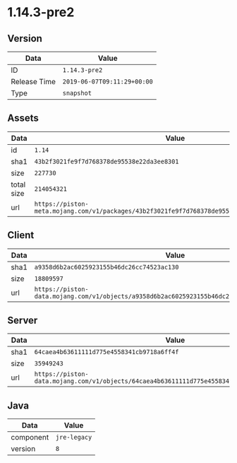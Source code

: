 # 1.14.3-pre2

## Version

|**Data**        | **Value**                 |
|----------------|-------------------------|
| ID   | ```1.14.3-pre2```   |
| Release Time   | ```2019-06-07T09:11:29+00:00```   |
| Type   | ```snapshot```   |

## Assets

|**Data**        | **Value**                 |
|----------------|-------------------------|
| id   | ```1.14```   |
| sha1   | ```43b2f3021fe9f7d768378de95538e22da3ee8301```   |
| size   | ```227730```   |
| total size  | ```214054321```  |
| url       | ```https://piston-meta.mojang.com/v1/packages/43b2f3021fe9f7d768378de95538e22da3ee8301/1.14.json``` |

## Client

|**Data**        | **Value**                 |
|----------------|-------------------------|
| sha1   | ```a9358d6b2ac6025923155b46dc26cc74523ac130```   |
| size   | ```18809597```   |
| url       | ```https://piston-data.mojang.com/v1/objects/a9358d6b2ac6025923155b46dc26cc74523ac130/client.jar``` |

## Server

|**Data**        | **Value**                 |
|----------------|-------------------------|
| sha1   | ```64caea4b63611111d775e4558341cb9718a6ff4f```   |
| size   | ```35949243```   |
| url       | ```https://piston-data.mojang.com/v1/objects/64caea4b63611111d775e4558341cb9718a6ff4f/server.jar``` |

## Java

|**Data**        | **Value**                 |
|----------------|-------------------------|
| component   | ```jre-legacy```   |
| version   | ```8```   |